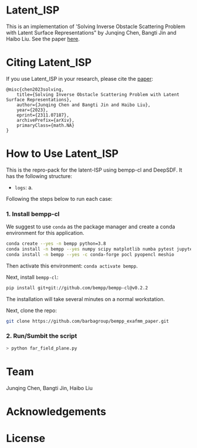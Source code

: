 # Latent_ISP

This is an implementation of 'Solving Inverse Obstacle Scattering Problem with Latent Surface Representations" by Junqing Chen, Bangti Jin and Haibo Liu. See the paper [here](https://arxiv.org/abs/2311.07187).

# Citing Latent_ISP
If you use Latent_ISP in your research, please cite the [paper](https://arxiv.org/abs/2311.07187):
```
@misc{chen2023solving,
	title={Solving Inverse Obstacle Scattering Problem with Latent Surface Representations}, 
	author={Junqing Chen and Bangti Jin and Haibo Liu},
	year={2023},
	eprint={2311.07187},
	archivePrefix={arXiv},
	primaryClass={math.NA}
}
```

# How to Use Latent_ISP

This is the repro-pack for the latent-ISP using bempp-cl and DeepSDF. It has the following structure:

- `logs`: a.

Following the steps below to run each case:

### 1. Install bempp-cl

We suggest to use `conda` as the package manager and create a conda environment for this application.
``` bash
conda create --yes -n bempp python=3.8
conda install -n bempp --yes numpy scipy matplotlib numba pytest jupyter plotly git pip mpi4py pyyaml
conda install -n bempp --yes -c conda-forge pocl pyopencl meshio
```
Then activate this environment: `conda activate bempp`.

Next, install `bempp-cl`:
``` bash
pip install git+git://github.com/bempp/bempp-cl@v0.2.2
```

The installation will take several minutes on a normal workstation.

Next, clone the repo:
``` bash
git clone https://github.com/barbagroup/bempp_exafmm_paper.git
```

### 2. Run/Sumbit the script
``` bash
> python far_field_plane.py
```



# Team
Junqing Chen, Bangti Jin, Haibo Liu

# Acknowledgements

# License
